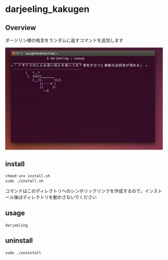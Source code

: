 darjeeling_kakugen
=================
## Overview

ダージリン様の格言をランダムに返すコマンドを追加します

![cowsay](cowsay.png)

## install
```shell
chmod u+x install.sh
sudo ./install.sh
```
コマンドはこのディレクトリへのシンボリックリンクを作成するので，インストール後はディレクトリを動かさないでください

## usage
```shell
darjeeling
```

## uninstall
```
sudo ./uninstall
```